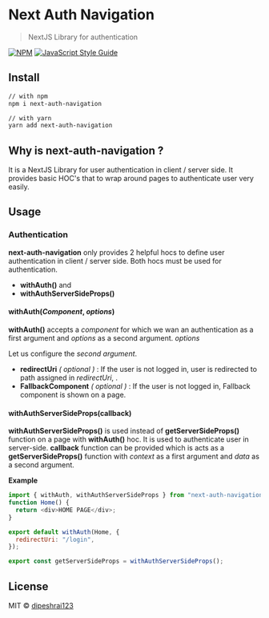 # Next Auth Navigation

> NextJS Library for authentication

[![NPM](https://shields.io/npm/v/next-auth-navigation.svg)](https://www.npmjs.com/package/react-auth-navigation) [![JavaScript Style Guide](https://img.shields.io/badge/code_style-standard-brightgreen.svg)](https://standardjs.com)

## Install

```bash
// with npm
npm i next-auth-navigation

// with yarn
yarn add next-auth-navigation
```

## Why is next-auth-navigation ?

It is a NextJS Library for user authentication in client / server side. It provides basic HOC's that to wrap around pages to authenticate user very easily.



## Usage

### Authentication

**next-auth-navigation** only provides 2 helpful hocs to define user authentication in client / server side. Both hocs must be used for authentication.

- **withAuth()** and
- **withAuthServerSideProps()**



#### withAuth(_Component_, _options_)

**withAuth()** accepts a _component_ for which we wan an authentication as a first argument and _options_ as a second argument. _options_ 

Let us configure the _second argument_.

- **redirectUri** _( optional )_ : If the user is not logged in, user is redirected to path assigned in _redirectUri_, .
- **FallbackComponent** _( optional )_ : If the user is not logged in, Fallback component is shown on a page.



#### withAuthServerSideProps(callback)

**withAuthServerSideProps()** is used instead of **getServerSideProps()** function on a page with **withAuth()** hoc. It is used to authenticate user in server-side. **callback** function can be provided which is acts as a **getServerSideProps()** function with _context_ as a first argument and _data_ as a second argument. 



**Example**

```javascript
import { withAuth, withAuthServerSideProps } from "next-auth-navigation";
function Home() {
  return <div>HOME PAGE</div>;
}

export default withAuth(Home, {
  redirectUri: "/login",
});

export const getServerSideProps = withAuthServerSideProps();
```



## License

MIT © [dipeshrai123](https://github.com/dipeshrai123)